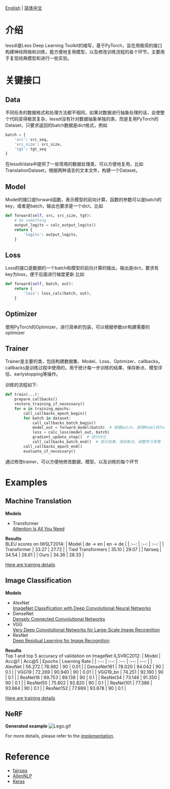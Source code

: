 
[English](README.en.md) | [简体中文](README.md)

# 介绍
lessdl是Less Deep Learning Toolkit的缩写，基于PyTorch，旨在用极简的接口构建神经网络和训练，能方便地复用模型，以及修改训练流程的各个环节，主要用于复现经典模型和进行一些实验。


# 关键接口
## Data
不同任务的数据格式和处理方法都不相同，如果对数据进行抽象处理的话，会使整个代码变得极其复杂，lessdl没有针对数据抽象单独的类，而是复用PyTorch的Dataset，只要求返回的batch数据是dict格式，例如
```python
batch = {
    'src': src_seq,
    'src_size': src_size, 
    'tgt': tgt_seq
}
```
在lessdl/data中提供了一些常用的数据处理类，可以方便地复用，比如TranslationDataset，根据两种语言的文本文件，构建一个Dataset。


## Model
Model的接口是forward函数，表示模型的前向计算，函数的参数可以是batch的key，或者是batch，输出也要求是一个dict，比如
```python
def forward(self, src, src_size, tgt):
    # do something 
    output_logits = calc_output_logits()
    return {
        'logits': output_logits,
    }
```

## Loss
Loss的接口是数据的一个batch和模型的前向计算的输出，输出是dict，要求有key为loss，便于后面进行梯度更新 比如
```python
def forward(self, batch, out):
    return {
        'loss': loss_calc(batch, out),
    }
```

## Optimizer
使用PyTorch的Optimizer，进行简单的包装，可以根据参数str构建需要的optimizer


## Trainer
Trainer是主要的类，包括构建数据集、Model、Loss、Optimizer、callbacks。callbacks是训练过程中使用的，用于统计每一步训练的结果、保存断点、模型评估、earlystopping等操作。

训练的流程如下:
```python
def train(...):
    prepare_callbacks()
    restore_training_if_necessary()
    for e in training_epochs:
        call_callbacks_epoch_begin()
        for batch in dataset:
            call_callbacks_batch_begin()
            model_out = forward_model(batch)  # 根据batch，调用Model的forward函数
            loss = calc_loss(model_out, batch)
            gradient_update_step()  # 进行优化
            call_callbacks_batch_end()  # 统计结果、保存断点、调整学习率等
        call_callbacks_epoch_end()    
        evaluate_if_necessary()
```
通过修改trainer，可以方便地修改数据、模型、以及训练的每个环节


# Examples
## Machine Translation 
__Models__
- Transformer </br>
    [Attention Is All You Need](https://arxiv.org/abs/1706.03762)

__Results__</br>
BLEU scores on IWSLT2014: 
| Model | de -> en | en -> de |
| :--:  |  :--:    |   :--:   |
| Transformer | 33.27 | 27.72 | 
| Tied Transformers | 35.10 | 29.07 | 
| fairseq | 34.54 | 28.61 | 
| Ours | 34.36 | 28.33 | 

[Here are training details](examples/translation-iwslt14-en-de/README.md)


## Image Classification 
__Models__
- AlexNet </br>
    [ImageNet Classification with Deep Convolutional Neural Networks](https://papers.nips.cc/paper/4824-imagenet-classification-with-deep-convolutional-neural-networks.pdf)
- DenseNet </br>
    [Densely Connected Convolutional Networks](https://arxiv.org/pdf/1608.06993.pdf)
- VGG </br>
    [Very Deep Convolutional Networks for Large-Scale Image Recognition](https://arxiv.org/abs/1409.1556)
- ResNet </br>
    [Deep Residual Learning for Image Recognition](https://arxiv.org/abs/1512.03385)

__Results__ </br>
Top 1 and top 5 accuracy of validation on ImageNet ILSVRC2012:
|   Model     | Acc@1     | Acc@5     | Epochs   | Learning Rate |
|   :--:      | :--:      |   :--:    |   :--:   |   :--:        |
| AlexNet     | 56.272    | 78.982    |   90     |  0.01         |
| DenseNet161 | 78.020    | 94.042    |   90     |  0.1          |
| VGG19       | 72.269    | 90.940    |   90     |  0.01         | 
| VGG19_bn    | 74.251    | 92.160    |   90     |  0.1          |
| ResNet18    | 69.753    | 89.138    |   90     |  0.1          |
| ResNet34    | 73.148    | 91.350    |   90     |  0.1          |
| ResNet50    | 75.802    | 92.820    |   90     |  0.1          | 
| ResNet101   | 77.386    | 93.664    |   90     |  0.1          |
| ResNet152   | 77.989    | 93.878    |   90     |  0.1          | 

[Here are training details](examples/image_classification/README.md)


## NeRF 
__Generated example__
![Lego.gif](https://user-images.githubusercontent.com/41781351/192831270-921aee61-2da1-472c-91f6-fa8513c243ce.gif)

For more details, please refer to the [implementation](https://github.com/YongfeiYan/lessdl/blob/master/examples/nerf/README.md).

# Reference
- [fairseq](https://github.com/facebookresearch/fairseq)
- [AllenNLP](https://allenai.org/allennlp)
- [Keras](https://keras.io/)
